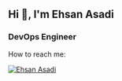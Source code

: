 ## Hi 👋, I'm Ehsan Asadi

### DevOps Engineer

How to reach me:

[![Ehsan Asadi](https://upload.wikimedia.org/wikipedia/commons/thumb/8/81/LinkedIn_icon.svg/30px-LinkedIn_icon.svg.png)](https://www.linkedin.com/in/ehsan-asadi-khorrami/)